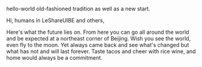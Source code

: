  hello-world
old-fashioned tradition as well as a new start.

Hi, humans in LeShareUIBE and others,

Here's what the future lies on. From here you can go all around the world and be expected at a northeast corner of Beijing.
Wish you see the world, even fly to the moon. Yet always came back and see what's changed but what has not and will last forever.
Taste tacos and cheer with rice wine, and home would always be a commitment.
